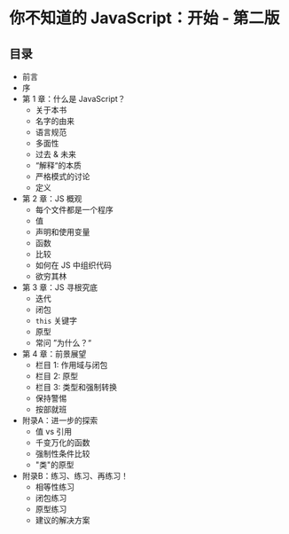 # 你不知道的 JavaScript：开始 - 第二版

## 目录

* 前言
* 序
* 第 1 章：什么是 JavaScript？
    * 关于本书
    * 名字的由来
    * 语言规范
    * 多面性
    * 过去 & 未来
    * “解释“的本质
    * 严格模式的讨论
    * 定义
* 第 2 章：JS 概观
    * 每个文件都是一个程序
    * 值
    * 声明和使用变量
    * 函数
    * 比较
    * 如何在 JS 中组织代码
    * 欲穷其林
* 第 3 章：JS 寻根究底
    * 迭代
    * 闭包
    * `this` 关键字
    * 原型
    * 常问 ”为什么？“
* 第 4 章：前景展望
    * 栏目 1: 作用域与闭包
    * 栏目 2: 原型
    * 栏目 3: 类型和强制转换
    * 保持警惕
    * 按部就班
* 附录A：进一步的探索
    * 值 vs 引用
    * 千变万化的函数
    * 强制性条件比较
    * "类"的原型
* 附录B：练习、练习、再练习！
    * 相等性练习
    * 闭包练习
    * 原型练习
    * 建议的解决方案
